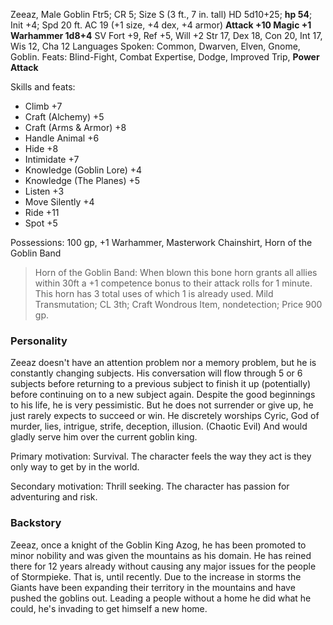 Zeeaz, Male Goblin Ftr5; CR 5; Size S (3 ft., 7 in. tall)
HD 5d10+25; **hp 54**; Init +4; Spd 20 ft.
AC 19 (+1 size, +4 dex, +4 armor)
**Attack +10 Magic +1 Warhammer 1d8+4**
SV Fort +9, Ref +5, Will +2
Str 17, Dex 18, Con 20, Int 17, Wis 12, Cha 12
Languages Spoken: Common, Dwarven, Elven, Gnome, Goblin.
Feats: Blind-Fight, Combat Expertise, Dodge, Improved Trip, **Power Attack**

Skills and feats:
 - Climb +7
 - Craft (Alchemy) +5
 - Craft (Arms & Armor) +8
 - Handle Animal +6
 - Hide +8
 - Intimidate +7
 - Knowledge (Goblin Lore) +4
 - Knowledge (The Planes) +5
 - Listen +3
 - Move Silently +4
 - Ride +11
 - Spot +5

Possessions: 100 gp, +1 Warhammer, Masterwork Chainshirt, Horn of the Goblin Band

> Horn of the Goblin Band: When blown this bone horn grants all allies within 30ft a +1 competence bonus to their attack rolls for 1 minute. This horn has 3 total uses of which 1 is already used.
> Mild Transmutation; CL 3th; Craft Wondrous Item, nondetection; Price 900 gp.

### Personality
Zeeaz doesn't have an attention problem nor a memory problem, but he  is constantly changing subjects. His conversation will flow through 5 or 6 subjects before returning to a previous subject to finish it up (potentially) before continuing on to a new subject again. Despite the good beginnings to his life, he is very pessimistic. But he does not surrender or give up, he just rarely expects to succeed or win.
He discretely worships Cyric, God of murder, lies, intrigue, strife, deception, illusion. (Chaotic Evil) And would gladly serve him over the current goblin king.

Primary motivation: Survival. The character feels the way they act is they only way to get by in the world.

Secondary motivation: Thrill seeking. The character has passion for adventuring and risk.

### Backstory
Zeeaz, once a knight of the Goblin King Azog, he has been promoted to minor nobility and was given the mountains as his domain. He has reined there for 12 years already without causing any major issues for the people of Stormpieke. That is, until recently. Due to the increase in storms the Giants have been expanding their territory in the mountains and have pushed the goblins out. Leading a people without a home he did what he could, he's invading to get himself a new home.
